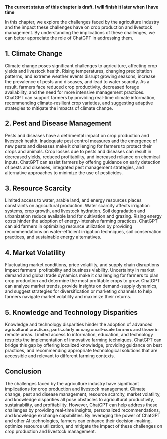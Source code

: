 **The current status of this chapter is draft. I will finish it later when I have time**

In this chapter, we explore the challenges faced by the agriculture industry and the impact these challenges have on crop production and livestock management. By understanding the implications of these challenges, we can better appreciate the role of ChatGPT in addressing them.

**1. Climate Change**
---------------------

Climate change poses significant challenges to agriculture, affecting crop yields and livestock health. Rising temperatures, changing precipitation patterns, and extreme weather events disrupt growing seasons, increase the prevalence of pests and diseases, and lead to water scarcity. As a result, farmers face reduced crop productivity, decreased forage availability, and the need for more intensive management practices. ChatGPT can support farmers by providing real-time climate information, recommending climate-resilient crop varieties, and suggesting adaptive strategies to mitigate the impacts of climate change.

**2. Pest and Disease Management**
----------------------------------

Pests and diseases have a detrimental impact on crop production and livestock health. Inadequate pest control measures and the emergence of new pests and diseases make it challenging for farmers to protect their crops and animals. Crop losses due to pests and diseases can result in decreased yields, reduced profitability, and increased reliance on chemical inputs. ChatGPT can assist farmers by offering guidance on early detection of pests and diseases, integrated pest management strategies, and alternative approaches to minimize the use of pesticides.

**3. Resource Scarcity**
------------------------

Limited access to water, arable land, and energy resources places constraints on agricultural production. Water scarcity affects irrigation systems, crop growth, and livestock hydration. Soil degradation and urbanization reduce available land for cultivation and grazing. Rising energy costs hinder the adoption of energy-intensive farming practices. ChatGPT can aid farmers in optimizing resource utilization by providing recommendations on water-efficient irrigation techniques, soil conservation practices, and sustainable energy alternatives.

**4. Market Volatility**
------------------------

Fluctuating market conditions, price volatility, and supply chain disruptions impact farmers' profitability and business viability. Uncertainty in market demand and global trade dynamics make it challenging for farmers to plan crop production and determine the most profitable crops to grow. ChatGPT can analyze market trends, provide insights on demand-supply dynamics, and suggest strategies for diversification or marketing channels to help farmers navigate market volatility and maximize their returns.

**5. Knowledge and Technology Disparities**
-------------------------------------------

Knowledge and technology disparities hinder the adoption of advanced agricultural practices, particularly among small-scale farmers and those in remote areas. Limited access to information, education, and technology restricts the implementation of innovative farming techniques. ChatGPT can bridge this gap by offering localized knowledge, providing guidance on best practices, and recommending appropriate technological solutions that are accessible and relevant to different farming contexts.

**Conclusion**
--------------

The challenges faced by the agriculture industry have significant implications for crop production and livestock management. Climate change, pest and disease management, resource scarcity, market volatility, and knowledge disparities all pose obstacles to agricultural productivity, sustainability, and profitability. However, ChatGPT can help address these challenges by providing real-time insights, personalized recommendations, and knowledge exchange capabilities. By leveraging the power of ChatGPT and other AI technologies, farmers can enhance their decision-making, optimize resource utilization, and mitigate the impact of these challenges on crop production and livestock management.
